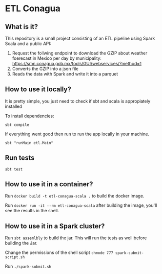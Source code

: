# ETL Conagua

## What is it?
This repository is a small project consisting of an ETL pipeline using Spark Scala and a public API:

1. Request the follwing endpoint to download the GZIP about weather foerecast in Mexico per day by municipality: https://smn.conagua.gob.mx/tools/GUI/webservices/?method=1 
2. Converts the GZIP into a json file
3. Reads the data with Spark and write it into a parquet

## How to use it locally?

It is pretty simple, you just need to check if sbt and scala is appropiately installed

To install dependencies:

`sbt compile` 

If everything went good then run to run the app locally in your machine.

`sbt "runMain etl.Main"`

## Run tests
`sbt test`

## How to use it in a container?

Run `docker build -t etl-conagua-scala .` to build the docker image.

Run `docker run -it --rm etl-conagua-scala` after building the image, you'll see the results in the shell.

## How to use it in a Spark cluster?

Run `sbt assemlbly` to build the jar. This will run the tests as well before building the Jar.

Change the permissions of the shell script `chmode 777 spark-submit-script.sh`

Run `./spark-submit.sh`
